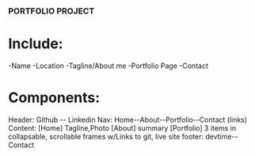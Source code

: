 ### PORTFOLIO PROJECT

# Include:

-Name
-Location
-Tagline/About me
-Portfolio Page
-Contact

# Components:

Header: Github -- Linkedin
Nav: Home--About--Portfolio--Contact (links)
Content:
[Home] Tagline,Photo
[About] summary
[Portfolio] 3 items in collapsable, scrollable frames
w/Links to git, live site
footer: devtime--Contact
